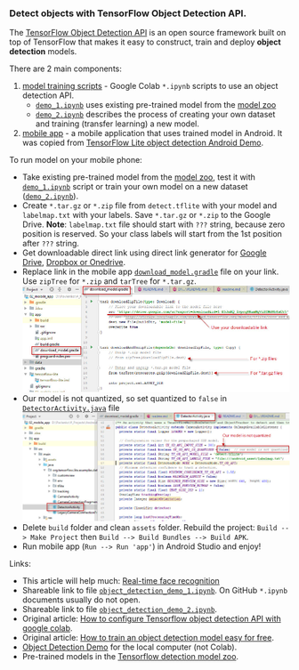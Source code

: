 ### Detect objects with TensorFlow Object Detection API.
The [TensorFlow Object Detection API](https://github.com/tensorflow/models/tree/master/research/object_detection)
is an open source framework built on top of TensorFlow that makes it easy to construct,
train and deploy **object detection** models.

There are 2 main components:
   01. [model training scripts](01_training_script) - 
       Google Colab `*.ipynb` scripts to use an object detection API.
          * [`demo_1.ipynb`](https://colab.research.google.com/drive/1OkqFXb1GSxi7oNkiGfGttSmhaob4ivFy)
            uses existing pre-trained model from the
            [model zoo](https://github.com/tensorflow/models/blob/master/research/object_detection/g3doc/detection_model_zoo.md)
          * [`demo_2.ipynb`](https://colab.research.google.com/drive/1sKb5rXrwiJTxzk0jZxAmpfIYUg0gj4Bw)
       describes the process of creating your own dataset and training (transfer learning) a new model.
   02. [mobile app](02_mobile_app) -
       a mobile application that uses trained model in Android. It was copied from
       [TensorFlow Lite object detection Android Demo](https://github.com/tensorflow/examples/tree/master/lite/examples/object_detection/android).

To run model on your mobile phone:
   * Take existing pre-trained model from the
     [model zoo](https://github.com/tensorflow/models/blob/master/research/object_detection/g3doc/detection_model_zoo.md),
     test it with [`demo_1.ipynb`](https://colab.research.google.com/drive/1OkqFXb1GSxi7oNkiGfGttSmhaob4ivFy) script
     or train your own model on a new dataset
     ([`demo_2.ipynb`](https://colab.research.google.com/drive/1sKb5rXrwiJTxzk0jZxAmpfIYUg0gj4Bw)).
   * Create `*.tar.gz` or `*.zip` file from `detect.tflite` with your model and
     `labelmap.txt` with your labels. Save `*.tar.gz` or `*.zip`  to the Google Drive.
     **Note**: `labelmap.txt` file should start with `???` string, because zero position is reserved.
     So your class labels will start from the 1st position after `???` string.
   * Get downloadable direct link using direct link generator for
     [Google Drive](https://www.wonderplugin.com/online-tools/google-drive-direct-link-generator),
     [Dropbox or Onedrive](https://syncwithtech.blogspot.com/p/direct-download-link-generator.html).
   * Replace link in the mobile app [`download_model.gradle`](02_mobile_app/app/download_model.gradle)
     file on your link. Use `zipTree` for `*.zip` and `tarTree` for `*.tar.gz`.
     ![Replace the link](02_mobile_app/data/2019.10.08_replace_the_link.jpg)
   * Our model is not quantized, so set quantized to `false` in
     [`DetectorActivity.java`](02_mobile_app/app/src/main/java/org/tensorflow/lite/examples/detection/DetectorActivity.java)
     file
     ![Set quantized to false](02_mobile_app/data/2019.10.10_replace_the_quantized.jpg)
   * Delete `build` folder and clean `assets` folder.
     Rebuild the project: `Build --> Make Project` then `Build --> Build Bundles --> Build APK`.
   * Run mobile app (`Run --> Run 'app'`) in Android Studio and enjoy!

Links:
   * This article will help much: [Real-time face recognition](https://medium.com/@saidakbarp/real-time-face-recognition-tflite-3fb818ac039a)
   * Shareable link to file
     [`object_detection_demo_1.ipynb`](https://colab.research.google.com/drive/1OkqFXb1GSxi7oNkiGfGttSmhaob4ivFy).
     On GitHub `*.ipynb` documents usually do not open.
   * Shareable link to file
     [`object_detection_demo_2.ipynb`](https://colab.research.google.com/drive/1sKb5rXrwiJTxzk0jZxAmpfIYUg0gj4Bw).
   * Original article: [How to configure Tensorflow object detection API with google colab](https://chamaradodandeniya.wordpress.com/2019/04/16/how-to-configure-google-colab-for-object-detection-using-tensorflow/).
   * Original article: [How to train an object detection model easy for free](https://medium.com/swlh/how-to-train-an-object-detection-model-easy-for-free-f388ff3663e).
   * [Object Detection Demo](https://github.com/tensorflow/models/blob/master/research/object_detection/object_detection_tutorial.ipynb) for the local computer (not Colab).
   * Pre-trained models in the [Tensorflow detection model zoo](https://github.com/tensorflow/models/blob/master/research/object_detection/g3doc/detection_model_zoo.md).
